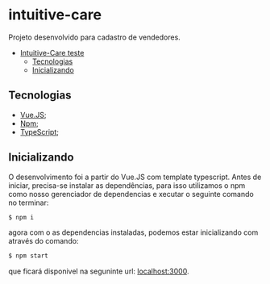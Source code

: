 #  intuitive-care

Projeto desenvolvido para cadastro de vendedores.


- [Intuitive-Care teste](#Intuitive-care)
  - [Tecnologias](#tecnologias)
  - [Inicializando](#inicializando)


## Tecnologias
- [Vue.JS](https://vuejs.org/guide/introduction.html#what-is-vue);
- [Npm](https://www.npmjs.com/);
- [TypeScript](https://www.typescriptlang.org/);

## Inicializando

O desenvolvimento foi a partir do Vue.JS com template typescript. Antes de iniciar, precisa-se instalar as dependências, para isso utilizamos o npm como nosso gerenciador de dependencias e xecutar o seguinte comando no terminar:

```bash
$ npm i
```

agora com o as dependencias instaladas, podemos estar inicializando com através do comando:

```bash
$ npm start
```

que ficará disponivel na seguninte url: [localhost:3000](http://localhost:3000).
